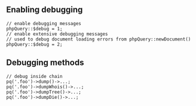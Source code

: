 ## Enabling debugging ##
```
// enable debugging messages
phpQuery::$debug = 1;
// enable extensive debugging messages
// used to debug document loading errors from phpQuery::newDocument()
phpQuery::$debug = 2;
```
## Debugging methods ##
```
// debug inside chain
pq('.foo')->dump()->...;
pq('.foo')->dumpWhois()->...;
pq('.foo')->dumpTree()->...;
pq('.foo')->dumpDie()->...;
```